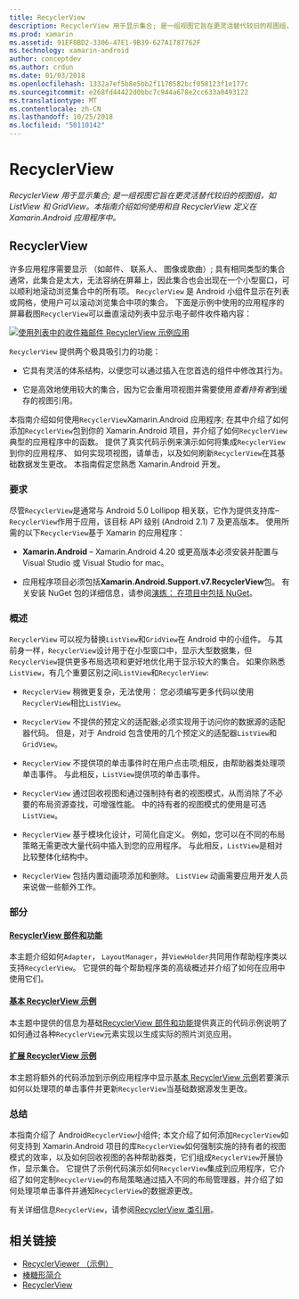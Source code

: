 ```yaml
---
title: RecyclerView
description: RecyclerView 用于显示集合; 是一组视图它旨在更灵活替代较旧的视图组，如 ListView 和 GridView。  本指南介绍如何使用和自 RecyclerView 定义在 Xamarin.Android 应用程序中。
ms.prod: xamarin
ms.assetid: 91EF0BD2-3306-47E1-9B39-627A1787762F
ms.technology: xamarin-android
author: conceptdev
ms.author: crdun
ms.date: 01/03/2018
ms.openlocfilehash: 1332a7ef5b8e5bb2f1178582bcf058123f1e177c
ms.sourcegitcommit: e268fd44422d0bbc7c944a678e2cc633a0493122
ms.translationtype: MT
ms.contentlocale: zh-CN
ms.lasthandoff: 10/25/2018
ms.locfileid: "50110142"
---
```

# <a name="recyclerview"></a>RecyclerView

_RecyclerView 用于显示集合; 是一组视图它旨在更灵活替代较旧的视图组，如 ListView 和 GridView。本指南介绍如何使用和自 RecyclerView 定义在 Xamarin.Android 应用程序中。_

## <a name="recyclerview"></a>RecyclerView

许多应用程序需要显示 （如邮件、 联系人、 图像或歌曲）; 具有相同类型的集合通常，此集合是太大，无法容纳在屏幕上，因此集合也会出现在一个小型窗口，可以顺利地滚动浏览集合中的所有项。
`RecyclerView` 是 Android 小组件显示在列表或网格，使用户可以滚动浏览集合中项的集合。 下面是示例中使用的应用程序的屏幕截图`RecyclerView`可以垂直滚动列表中显示电子邮件收件箱内容：

[![使用列表中的收件箱邮件 RecyclerView 示例应用](images/01-recyclerview-example-sml.png)](images/01-recyclerview-example.png#lightbox)

`RecyclerView` 提供两个极具吸引力的功能：

-  它具有灵活的体系结构，以便您可以通过插入在您首选的组件中修改其行为。

-  它是高效地使用较大的集合，因为它会重用项视图并需要使用*查看持有者*到缓存的视图引用。

本指南介绍如何使用`RecyclerView`Xamarin.Android 应用程序; 在其中介绍了如何添加`RecyclerView`包到你的 Xamarin.Android 项目，并介绍了如何`RecyclerView`典型的应用程序中的函数。 提供了真实代码示例来演示如何将集成`RecyclerView`到你的应用程序、 如何实现项视图，请单击，以及如何刷新`RecyclerView`在其基础数据发生更改。 本指南假定您熟悉 Xamarin.Android 开发。


### <a name="requirements"></a>要求

尽管`RecyclerView`是通常与 Android 5.0 Lollipop 相关联，它作为提供支持库&ndash;`RecyclerView`作用于应用，该目标 API 级别 (Android 2.1) 7 及更高版本。 使用所需的以下`RecyclerView`基于 Xamarin 的应用程序：

-  **Xamarin.Android** &ndash; Xamarin.Android 4.20 或更高版本必须安装并配置与 Visual Studio 或 Visual Studio for mac。

-  应用程序项目必须包括**Xamarin.Android.Support.v7.RecyclerView**包。 有关安装 NuGet 包的详细信息，请参阅[演练： 在项目中包括 NuGet](https://docs.microsoft.com/visualstudio/mac/nuget-walkthrough)。


### <a name="overview"></a>概述

`RecyclerView` 可以视为替换`ListView`和`GridView`在 Android 中的小组件。 与其前身一样，`RecyclerView`设计用于在小型窗口中，显示大型数据集，但`RecyclerView`提供更多布局选项和更好地优化用于显示较大的集合。 如果你熟悉`ListView`，有几个重要区别之间`ListView`和`RecyclerView`:

-   `RecyclerView` 稍微更复杂，无法使用： 您必须编写更多代码以使用`RecyclerView`相比`ListView`。

-   `RecyclerView` 不提供的预定义的适配器;必须实现用于访问你的数据源的适配器代码。 但是，对于 Android 包含使用的几个预定义的适配器`ListView`和`GridView`。

-   `RecyclerView` 不提供项的单击事件时在用户点击项;相反，由帮助器类处理项单击事件。 与此相反，`ListView`提供项的单击事件。

-   `RecyclerView` 通过回收视图和通过强制持有者的视图模式，从而消除了不必要的布局资源查找，可增强性能。 中的持有者的视图模式的使用是可选`ListView`。

-   `RecyclerView` 基于模块化设计，可简化自定义。 例如，您可以在不同的布局策略无需更改大量代码中插入到您的应用程序。
    与此相反，`ListView`是相对比较整体化结构中。

-   `RecyclerView` 包括内置动画项添加和删除。 `ListView` 动画需要应用开发人员来说做一些额外工作。


### <a name="sections"></a>部分

#### <a name="recyclerview-parts-and-functionalityandroiduser-interfacelayoutsrecycler-viewparts-and-functionalitymd"></a>[RecyclerView 部件和功能](~/android/user-interface/layouts/recycler-view/parts-and-functionality.md)

本主题介绍如何`Adapter`， `LayoutManager`，并`ViewHolder`共同用作帮助程序类以支持`RecyclerView`。
它提供的每个帮助程序类的高级概述并介绍了如何在应用中使用它们。

#### <a name="a-basic-recyclerview-exampleandroiduser-interfacelayoutsrecycler-viewrecyclerview-examplemd"></a>[基本 RecyclerView 示例](~/android/user-interface/layouts/recycler-view/recyclerview-example.md)

本主题中提供的信息为基础[RecyclerView 部件和功能](~/android/user-interface/layouts/recycler-view/parts-and-functionality.md)提供真正的代码示例说明了如何通过各种`RecyclerView`元素实现以生成实际的照片浏览应用。

#### <a name="extending-the-recyclerview-exampleandroiduser-interfacelayoutsrecycler-viewextending-the-examplemd"></a>[扩展 RecyclerView 示例](~/android/user-interface/layouts/recycler-view/extending-the-example.md)

本主题将额外的代码添加到示例应用程序中显示[基本 RecyclerView 示例](~/android/user-interface/layouts/recycler-view/recyclerview-example.md)若要演示如何以处理项的单击事件并更新`RecyclerView`当基础数据源发生更改。


### <a name="summary"></a>总结

本指南介绍了 Android`RecyclerView`小组件; 本文介绍了如何添加`RecyclerView`如何支持到 Xamarin.Android 项目的库`RecyclerView`如何强制实施的持有者的视图模式的效率，以及如何回收视图的各种帮助器类，它们组成`RecyclerView`开展协作，显示集合。 它提供了示例代码演示如何`RecyclerView`集成到应用程序，它介绍了如何定制`RecyclerView`的布局策略通过插入不同的布局管理器，并介绍了如何处理项单击事件并通知`RecyclerView`的数据源更改。

有关详细信息`RecyclerView`，请参阅[RecyclerView 类引用](https://developer.android.com/reference/android/support/v7/widget/RecyclerView.html)。


## <a name="related-links"></a>相关链接

- [RecyclerViewer （示例）](https://developer.xamarin.com/samples/monodroid/android5.0/RecyclerViewer)
- [棒糖形简介](~/android/platform/lollipop.md)
- [RecyclerView](https://developer.android.com/reference/android/support/v7/widget/RecyclerView.html)
